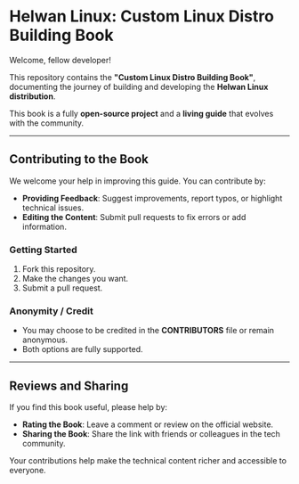 # Helwan Linux: Custom Linux Distro Building Book

Welcome, fellow developer!

This repository contains the **"Custom Linux Distro Building Book"**, documenting the journey of building and developing the **Helwan Linux distribution**.

This book is a fully **open-source project** and a **living guide** that evolves with the community.

---

## Contributing to the Book

We welcome your help in improving this guide. You can contribute by:

- **Providing Feedback**: Suggest improvements, report typos, or highlight technical issues.
- **Editing the Content**: Submit pull requests to fix errors or add information.

### Getting Started

1. Fork this repository.
2. Make the changes you want.
3. Submit a pull request.

### Anonymity / Credit

- You may choose to be credited in the **CONTRIBUTORS** file or remain anonymous.
- Both options are fully supported.

---

## Reviews and Sharing

If you find this book useful, please help by:

- **Rating the Book**: Leave a comment or review on the official website.
- **Sharing the Book**: Share the link with friends or colleagues in the tech community.

Your contributions help make the technical content richer and accessible to everyone.
